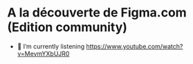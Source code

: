 # A la découverte de Figma.com (Edition community)


<!--
<img src="https://raw.githubusercontent.com/Devoda/Devoda/main/domifa.png" />

**Devoda/Devoda** is a ✨ _special_ ✨ repository because its `README.md` (this file) appears on your GitHub profile.

Here are some ideas to get you started:

- 🔭 I’m currently working on ...
- 🌱 I’m currently learning ...
- 👯 I’m looking to collaborate on ...
- 🤔 I’m looking for help with ...
- 💬 Ask me about ...
- 📫 How to reach me: ...
- 😄 Pronouns: ...
- ⚡ Fun fact: ...
-->

- 🌱 I’m currently listening https://www.youtube.com/watch?v=MevmYXbUJR0
